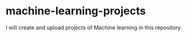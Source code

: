 # machine-learning-projects
I will create and upload projects of Machine learning in this repository.

